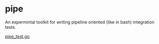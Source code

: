 # pipe

An expermintal toolkit for writing pipeline oriented (like in bash) integration
tests.

[pipe_test.go](pipe_test.go)
